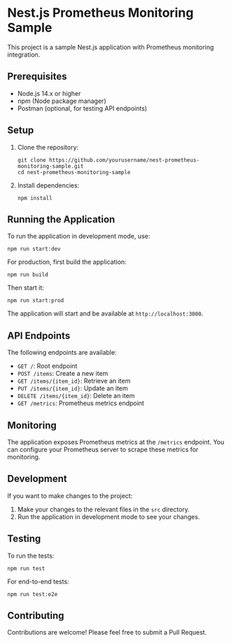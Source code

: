 # Nest.js Prometheus Monitoring Sample

This project is a sample Nest.js application with Prometheus monitoring integration.

## Prerequisites

- Node.js 14.x or higher
- npm (Node package manager)
- Postman (optional, for testing API endpoints)

## Setup

1. Clone the repository:
   ```
   git clone https://github.com/yourusername/nest-prometheus-monitoring-sample.git
   cd nest-prometheus-monitoring-sample
   ```

2. Install dependencies:
   ```
   npm install
   ```

## Running the Application

To run the application in development mode, use:

```
npm run start:dev
```

For production, first build the application:

```
npm run build
```

Then start it:

```
npm run start:prod
```

The application will start and be available at `http://localhost:3000`.

## API Endpoints

The following endpoints are available:

- `GET /`: Root endpoint
- `POST /items`: Create a new item
- `GET /items/{item_id}`: Retrieve an item
- `PUT /items/{item_id}`: Update an item
- `DELETE /items/{item_id}`: Delete an item
- `GET /metrics`: Prometheus metrics endpoint

## Monitoring

The application exposes Prometheus metrics at the `/metrics` endpoint. You can configure your Prometheus server to scrape these metrics for monitoring.

## Development

If you want to make changes to the project:

1. Make your changes to the relevant files in the `src` directory.
2. Run the application in development mode to see your changes.

## Testing

To run the tests:

```
npm run test
```

For end-to-end tests:

```
npm run test:e2e
```

## Contributing

Contributions are welcome! Please feel free to submit a Pull Request.